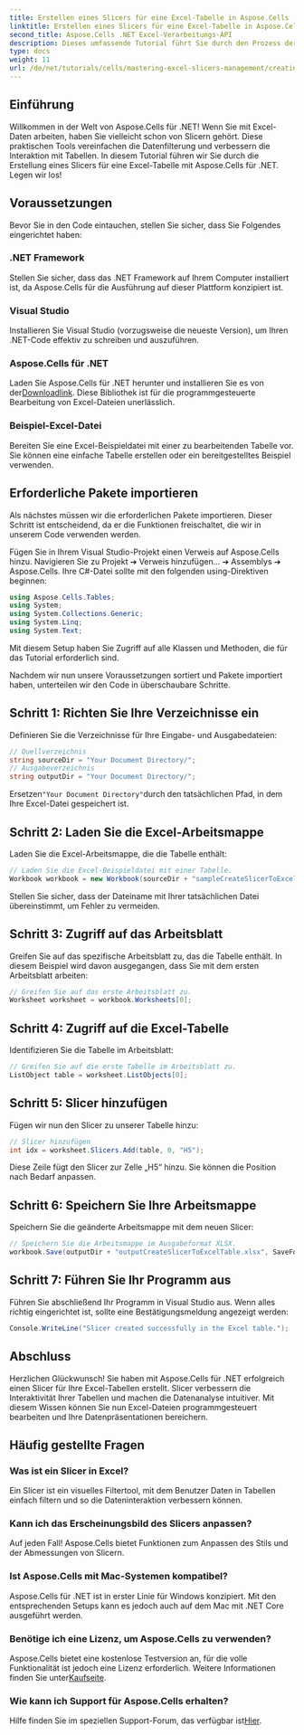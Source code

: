 ```yaml
---
title: Erstellen eines Slicers für eine Excel-Tabelle in Aspose.Cells .NET
linktitle: Erstellen eines Slicers für eine Excel-Tabelle in Aspose.Cells .NET
second_title: Aspose.Cells .NET Excel-Verarbeitungs-API
description: Dieses umfassende Tutorial führt Sie durch den Prozess der Erstellung von Slicern für Excel-Tabellen mit Aspose.Cells für .NET. Erfahren Sie, wie Sie Ihre Umgebung einrichten, eine Excel-Arbeitsmappe laden und interaktive Slicer hinzufügen, um Ihre Datenanalysefunktionen zu verbessern.
type: docs
weight: 11
url: /de/net/tutorials/cells/mastering-excel-slicers-management/creating-slicer-for-excel-table/
---
```

## Einführung

Willkommen in der Welt von Aspose.Cells für .NET! Wenn Sie mit Excel-Daten arbeiten, haben Sie vielleicht schon von Slicern gehört. Diese praktischen Tools vereinfachen die Datenfilterung und verbessern die Interaktion mit Tabellen. In diesem Tutorial führen wir Sie durch die Erstellung eines Slicers für eine Excel-Tabelle mit Aspose.Cells für .NET. Legen wir los!

## Voraussetzungen

Bevor Sie in den Code eintauchen, stellen Sie sicher, dass Sie Folgendes eingerichtet haben:

### .NET Framework
Stellen Sie sicher, dass das .NET Framework auf Ihrem Computer installiert ist, da Aspose.Cells für die Ausführung auf dieser Plattform konzipiert ist.

### Visual Studio
Installieren Sie Visual Studio (vorzugsweise die neueste Version), um Ihren .NET-Code effektiv zu schreiben und auszuführen.

### Aspose.Cells für .NET
 Laden Sie Aspose.Cells für .NET herunter und installieren Sie es von der[Downloadlink](https://releases.aspose.com/cells/net/). Diese Bibliothek ist für die programmgesteuerte Bearbeitung von Excel-Dateien unerlässlich.

### Beispiel-Excel-Datei
Bereiten Sie eine Excel-Beispieldatei mit einer zu bearbeitenden Tabelle vor. Sie können eine einfache Tabelle erstellen oder ein bereitgestelltes Beispiel verwenden.

## Erforderliche Pakete importieren

Als nächstes müssen wir die erforderlichen Pakete importieren. Dieser Schritt ist entscheidend, da er die Funktionen freischaltet, die wir in unserem Code verwenden werden.

Fügen Sie in Ihrem Visual Studio-Projekt einen Verweis auf Aspose.Cells hinzu. Navigieren Sie zu Projekt ➔ Verweis hinzufügen... ➔ Assemblys ➔ Aspose.Cells. Ihre C#-Datei sollte mit den folgenden using-Direktiven beginnen:

```csharp
using Aspose.Cells.Tables;
using System;
using System.Collections.Generic;
using System.Linq;
using System.Text;
```

Mit diesem Setup haben Sie Zugriff auf alle Klassen und Methoden, die für das Tutorial erforderlich sind.

Nachdem wir nun unsere Voraussetzungen sortiert und Pakete importiert haben, unterteilen wir den Code in überschaubare Schritte.

## Schritt 1: Richten Sie Ihre Verzeichnisse ein

Definieren Sie die Verzeichnisse für Ihre Eingabe- und Ausgabedateien:

```csharp
// Quellverzeichnis
string sourceDir = "Your Document Directory/";
// Ausgabeverzeichnis
string outputDir = "Your Document Directory/";
```

 Ersetzen`"Your Document Directory"`durch den tatsächlichen Pfad, in dem Ihre Excel-Datei gespeichert ist.

## Schritt 2: Laden Sie die Excel-Arbeitsmappe

Laden Sie die Excel-Arbeitsmappe, die die Tabelle enthält:

```csharp
// Laden Sie die Excel-Beispieldatei mit einer Tabelle.
Workbook workbook = new Workbook(sourceDir + "sampleCreateSlicerToExcelTable.xlsx");
```

Stellen Sie sicher, dass der Dateiname mit Ihrer tatsächlichen Datei übereinstimmt, um Fehler zu vermeiden.

## Schritt 3: Zugriff auf das Arbeitsblatt

Greifen Sie auf das spezifische Arbeitsblatt zu, das die Tabelle enthält. In diesem Beispiel wird davon ausgegangen, dass Sie mit dem ersten Arbeitsblatt arbeiten:

```csharp
// Greifen Sie auf das erste Arbeitsblatt zu.
Worksheet worksheet = workbook.Worksheets[0];
```

## Schritt 4: Zugriff auf die Excel-Tabelle

Identifizieren Sie die Tabelle im Arbeitsblatt:

```csharp
// Greifen Sie auf die erste Tabelle im Arbeitsblatt zu.
ListObject table = worksheet.ListObjects[0];
```

## Schritt 5: Slicer hinzufügen

Fügen wir nun den Slicer zu unserer Tabelle hinzu:

```csharp
// Slicer hinzufügen
int idx = worksheet.Slicers.Add(table, 0, "H5");
```

Diese Zeile fügt den Slicer zur Zelle „H5“ hinzu. Sie können die Position nach Bedarf anpassen.

## Schritt 6: Speichern Sie Ihre Arbeitsmappe

Speichern Sie die geänderte Arbeitsmappe mit dem neuen Slicer:

```csharp
// Speichern Sie die Arbeitsmappe im Ausgabeformat XLSX.
workbook.Save(outputDir + "outputCreateSlicerToExcelTable.xlsx", SaveFormat.Xlsx);
```

## Schritt 7: Führen Sie Ihr Programm aus

Führen Sie abschließend Ihr Programm in Visual Studio aus. Wenn alles richtig eingerichtet ist, sollte eine Bestätigungsmeldung angezeigt werden:

```csharp
Console.WriteLine("Slicer created successfully in the Excel table.");
```

## Abschluss

Herzlichen Glückwunsch! Sie haben mit Aspose.Cells für .NET erfolgreich einen Slicer für Ihre Excel-Tabellen erstellt. Slicer verbessern die Interaktivität Ihrer Tabellen und machen die Datenanalyse intuitiver. Mit diesem Wissen können Sie nun Excel-Dateien programmgesteuert bearbeiten und Ihre Datenpräsentationen bereichern.

## Häufig gestellte Fragen

### Was ist ein Slicer in Excel?
Ein Slicer ist ein visuelles Filtertool, mit dem Benutzer Daten in Tabellen einfach filtern und so die Dateninteraktion verbessern können.

### Kann ich das Erscheinungsbild des Slicers anpassen?
Auf jeden Fall! Aspose.Cells bietet Funktionen zum Anpassen des Stils und der Abmessungen von Slicern.

### Ist Aspose.Cells mit Mac-Systemen kompatibel?
Aspose.Cells für .NET ist in erster Linie für Windows konzipiert. Mit den entsprechenden Setups kann es jedoch auch auf dem Mac mit .NET Core ausgeführt werden.

### Benötige ich eine Lizenz, um Aspose.Cells zu verwenden?
 Aspose.Cells bietet eine kostenlose Testversion an, für die volle Funktionalität ist jedoch eine Lizenz erforderlich. Weitere Informationen finden Sie unter[Kaufseite](https://purchase.aspose.com/buy).

### Wie kann ich Support für Aspose.Cells erhalten?
 Hilfe finden Sie im speziellen Support-Forum, das verfügbar ist[Hier](https://forum.aspose.com/c/cells/9).